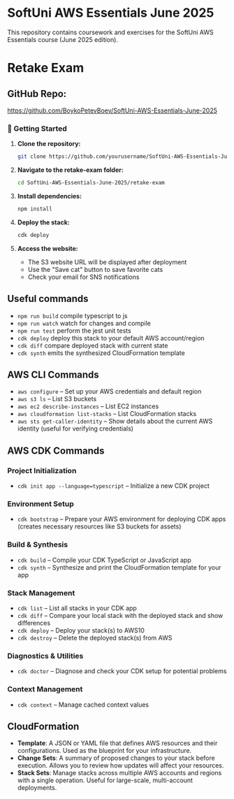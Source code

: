 # SoftUni AWS Essentials June 2025

This repository contains coursework and exercises for the SoftUni AWS Essentials course (June 2025 edition).

# Retake Exam

## GitHub Repo:
https://github.com/BoykoPetevBoev/SoftUni-AWS-Essentials-June-2025

### 🚀 Getting Started

1. **Clone the repository:**
   ```bash
   git clone https://github.com/yourusername/SoftUni-AWS-Essentials-June-2025.git
   ```

2. **Navigate to the retake-exam folder:**
   ```bash
   cd SoftUni-AWS-Essentials-June-2025/retake-exam
   ```

3. **Install dependencies:**
   ```bash
   npm install
   ```

4. **Deploy the stack:**
   ```bash
   cdk deploy
   ```

5. **Access the website:**
   - The S3 website URL will be displayed after deployment
   - Use the "Save cat" button to save favorite cats
   - Check your email for SNS notifications


## Useful commands

* `npm run build`   compile typescript to js
* `npm run watch`   watch for changes and compile
* `npm run test`    perform the jest unit tests
* `cdk deploy`      deploy this stack to your default AWS account/region
* `cdk diff`        compare deployed stack with current state
* `cdk synth`       emits the synthesized CloudFormation template

## AWS CLI Commands

* `aws configure` – Set up your AWS credentials and default region
* `aws s3 ls` – List S3 buckets
* `aws ec2 describe-instances` – List EC2 instances
* `aws cloudformation list-stacks` – List CloudFormation stacks
* `aws sts get-caller-identity` – Show details about the current AWS identity (useful for verifying credentials)

## AWS CDK Commands

### Project Initialization
- `cdk init app --language=typescript` – Initialize a new CDK project

### Environment Setup
- `cdk bootstrap` – Prepare your AWS environment for deploying CDK apps (creates necessary resources like S3 buckets for assets)

### Build & Synthesis
- `cdk build` – Compile your CDK TypeScript or JavaScript app
- `cdk synth` – Synthesize and print the CloudFormation template for your app

### Stack Management
- `cdk list` – List all stacks in your CDK app
- `cdk diff` – Compare your local stack with the deployed stack and show differences
- `cdk deploy` – Deploy your stack(s) to AWS10
- `cdk destroy` – Delete the deployed stack(s) from AWS

### Diagnostics & Utilities
- `cdk doctor` – Diagnose and check your CDK setup for potential problems

### Context Management
- `cdk context` – Manage cached context values

## CloudFormation

- **Template**: A JSON or YAML file that defines AWS resources and their configurations. Used as the blueprint for your infrastructure.
- **Change Sets**: A summary of proposed changes to your stack before execution. Allows you to review how updates will affect your resources.
- **Stack Sets**: Manage stacks across multiple AWS accounts and regions with a single operation. Useful for large-scale, multi-account deployments.